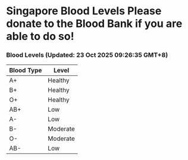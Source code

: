Singapore Blood Levels
 Please donate to the Blood Bank if you are able to do so!
================================================================================================================================

### Blood Levels (Updated: 23 Oct 2025 09:26:35 GMT+8)
| Blood Type | Level     |
|------------|-----------|
| A+     | Healthy |
| B+     | Healthy |
| O+     | Healthy |
| AB+     | Low |
| A-     | Low |
| B-     | Moderate |
| O-     | Moderate |
| AB-     | Low |
